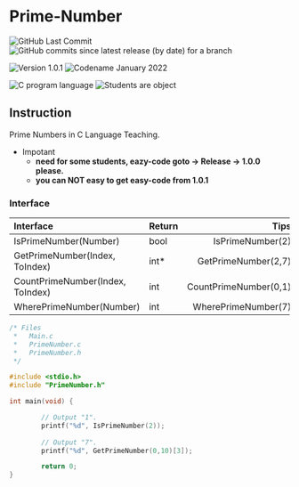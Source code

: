 # Prime-Number  
![GitHub Last Commit](https://img.shields.io/github/last-commit/bre97-web/Prime-Number?color=%234b8bf5&label=Last%20commit)
![GitHub commits since latest release (by date) for a branch](https://img.shields.io/github/commits-since/bre97-web/Prime-Number/latest?color=%234b8bf5&label=Commits%20since%20last%20release)  

![Version 1.0.1](https://img.shields.io/badge/Version-1.0.1-lightgreen)
![Codename January 2022](https://img.shields.io/badge/Codename-January%202022%20Recovery%201-lightgreen)  

![C program language](https://img.shields.io/badge/Language-C-lightgreen)
![Students are object](https://img.shields.io/badge/Object-Students-lightgreen)
  
## Instruction  
Prime Numbers in C Language Teaching.  

- Impotant  
  + **need for some students, eazy-code goto -> Release -> 1.0.0 please.**  
  + **you can NOT easy to get easy-code from 1.0.1**  

### Interface  
|Interface                       |Return |Tips                 |
|:---                            |:---   |                 ---:|
|IsPrimeNumber(Number)           |bool   |IsPrimeNumber(2)     |
|GetPrimeNumber(Index, ToIndex)  |int*   |GetPrimeNumber(2,7)  |
|CountPrimeNumber(Index, ToIndex)|int    |CountPrimeNumber(0,1)|
|WherePrimeNumber(Number)        |int    |WherePrimeNumber(7)  |

```C
/* Files
 *   Main.c
 *   PrimeNumber.c
 *   PrimeNumber.h
 */

#include <stdio.h>
#include "PrimeNumber.h"

int main(void) {

        // Output "1".
        printf("%d", IsPrimeNumber(2));
        
        // Output "7".
        printf("%d", GetPrimeNumber(0,10)[3]);

        return 0;
}
```
